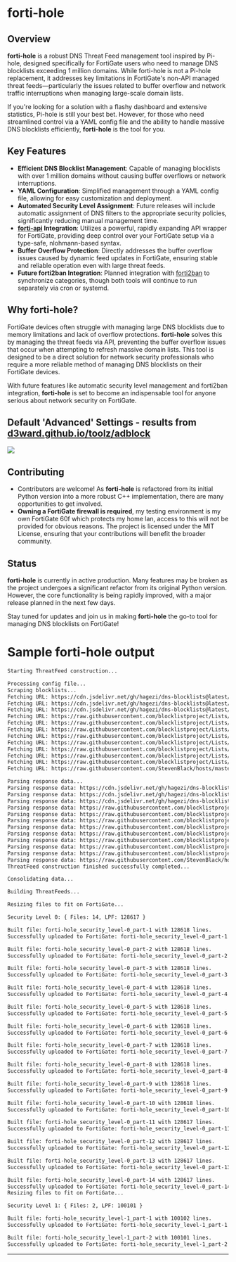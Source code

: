 # forti-hole

## Overview

**forti-hole** is a robust DNS Threat Feed management tool inspired by Pi-hole, designed specifically for FortiGate users who need to manage DNS blocklists exceeding 1 million domains. While forti-hole is not a Pi-hole replacement, it addresses key limitations in FortiGate's non-API managed threat feeds—particularly the issues related to buffer overflow and network traffic interruptions when managing large-scale domain lists.

If you're looking for a solution with a flashy dashboard and extensive statistics, Pi-hole is still your best bet. However, for those who need streamlined control via a YAML config file and the ability to handle massive DNS blocklists efficiently, **forti-hole** is the tool for you.

## Key Features

- **Efficient DNS Blocklist Management**: Capable of managing blocklists with over 1 million domains without causing buffer overflows or network interruptions.
- **YAML Configuration**: Simplified management through a YAML config file, allowing for easy customization and deployment.
- **Automated Security Level Assignment**: Future releases will include automatic assignment of DNS filters to the appropriate security policies, significantly reducing manual management time.
- **[forti-api](https://github.com/coopsdev/forti-api) Integration**: Utilizes a powerful, rapidly expanding API wrapper for FortiGate, providing deep control over your FortiGate setup via a type-safe, nlohmann-based syntax.
- **Buffer Overflow Protection**: Directly addresses the buffer overflow issues caused by dynamic feed updates in FortiGate, ensuring stable and reliable operation even with large threat feeds.
- **Future forti2ban Integration**: Planned integration with [forti2ban](https://github.com/coopsdev/forti2ban) to synchronize categories, though both tools will continue to run separately via cron or systemd.

## Why forti-hole?

FortiGate devices often struggle with managing large DNS blocklists due to memory limitations and lack of overflow protections. **forti-hole** solves this by managing the threat feeds via API, preventing the buffer overflow issues that occur when attempting to refresh massive domain lists. This tool is designed to be a direct solution for network security professionals who require a more reliable method of managing DNS blocklists on their FortiGate devices.

With future features like automatic security level management and forti2ban integration, **forti-hole** is set to become an indispensable tool for anyone serious about network security on FortiGate.

## Default 'Advanced' Settings - results from [d3ward.github.io/toolz/adblock](https://d3ward.github.io/toolz/adblock)
<img src="https://cooperhlarson.com/media/Screenshot%202024-08-31%20at%205.07.39%C3%A2%C2%AFPM.png" />

## Contributing

* Contributors are welcome! As **forti-hole** is refactored from its initial Python version into a more robust C++ implementation, there are many opportunities to get involved.
* **Owning a FortiGate firewall is required**, my testing environment is my own FortiGate 60f which protects my home lan, access to this will not be provided for obvious reasons. The project is licensed under the MIT License, ensuring that your contributions will benefit the broader community.

## Status

**forti-hole** is currently in active production. Many features may be broken as the project undergoes a significant refactor from its original Python version. However, the core functionality is being rapidly improved, with a major release planned in the next few days.

Stay tuned for updates and join us in making **forti-hole** the go-to tool for managing DNS blocklists on FortiGate!

# Sample forti-hole output

```markdown
Starting ThreatFeed construction...

Processing config file...
Scraping blocklists...
Fetching URL: https://cdn.jsdelivr.net/gh/hagezi/dns-blocklists@latest/adblock/pro.plus.txt
Fetching URL: https://cdn.jsdelivr.net/gh/hagezi/dns-blocklists@latest/adblock/tif.txt
Fetching URL: https://cdn.jsdelivr.net/gh/hagezi/dns-blocklists@latest/adblock/ultimate.txt
Fetching URL: https://raw.githubusercontent.com/blocklistproject/Lists/master/adguard/ads-ags.txt
Fetching URL: https://raw.githubusercontent.com/blocklistproject/Lists/master/adguard/tracking-ags.txt
Fetching URL: https://raw.githubusercontent.com/blocklistproject/Lists/master/adguard/malware-ags.txt
Fetching URL: https://raw.githubusercontent.com/blocklistproject/Lists/master/adguard/phishing-ags.txt
Fetching URL: https://raw.githubusercontent.com/blocklistproject/Lists/master/adguard/ransomware-ags.txt
Fetching URL: https://raw.githubusercontent.com/blocklistproject/Lists/master/adguard/scam-ags.txt
Fetching URL: https://raw.githubusercontent.com/blocklistproject/Lists/master/adguard/abuse-ags.txt
Fetching URL: https://raw.githubusercontent.com/blocklistproject/Lists/master/adguard/fraud-ags.txt
Fetching URL: https://raw.githubusercontent.com/StevenBlack/hosts/master/hosts/default.txt

Parsing response data...
Parsing response data: https://cdn.jsdelivr.net/gh/hagezi/dns-blocklists@latest/adblock/pro.plus.txt
Parsing response data: https://cdn.jsdelivr.net/gh/hagezi/dns-blocklists@latest/adblock/tif.txt
Parsing response data: https://cdn.jsdelivr.net/gh/hagezi/dns-blocklists@latest/adblock/ultimate.txt
Parsing response data: https://raw.githubusercontent.com/blocklistproject/Lists/master/adguard/ads-ags.txt
Parsing response data: https://raw.githubusercontent.com/blocklistproject/Lists/master/adguard/tracking-ags.txt
Parsing response data: https://raw.githubusercontent.com/blocklistproject/Lists/master/adguard/malware-ags.txt
Parsing response data: https://raw.githubusercontent.com/blocklistproject/Lists/master/adguard/phishing-ags.txt
Parsing response data: https://raw.githubusercontent.com/blocklistproject/Lists/master/adguard/ransomware-ags.txt
Parsing response data: https://raw.githubusercontent.com/blocklistproject/Lists/master/adguard/scam-ags.txt
Parsing response data: https://raw.githubusercontent.com/blocklistproject/Lists/master/adguard/abuse-ags.txt
Parsing response data: https://raw.githubusercontent.com/blocklistproject/Lists/master/adguard/fraud-ags.txt
Parsing response data: https://raw.githubusercontent.com/StevenBlack/hosts/master/hosts/default.txt
ThreatFeed construction finished successfully completed...

Consolidating data...

Building ThreatFeeds...

Resizing files to fit on FortiGate...

Security Level 0: { Files: 14, LPF: 128617 }

Built file: forti-hole_security_level-0_part-1 with 128618 lines.
Successfully uploaded to FortiGate: forti-hole_security_level-0_part-1

Built file: forti-hole_security_level-0_part-2 with 128618 lines.
Successfully uploaded to FortiGate: forti-hole_security_level-0_part-2

Built file: forti-hole_security_level-0_part-3 with 128618 lines.
Successfully uploaded to FortiGate: forti-hole_security_level-0_part-3

Built file: forti-hole_security_level-0_part-4 with 128618 lines.
Successfully uploaded to FortiGate: forti-hole_security_level-0_part-4

Built file: forti-hole_security_level-0_part-5 with 128618 lines.
Successfully uploaded to FortiGate: forti-hole_security_level-0_part-5

Built file: forti-hole_security_level-0_part-6 with 128618 lines.
Successfully uploaded to FortiGate: forti-hole_security_level-0_part-6

Built file: forti-hole_security_level-0_part-7 with 128618 lines.
Successfully uploaded to FortiGate: forti-hole_security_level-0_part-7

Built file: forti-hole_security_level-0_part-8 with 128618 lines.
Successfully uploaded to FortiGate: forti-hole_security_level-0_part-8

Built file: forti-hole_security_level-0_part-9 with 128618 lines.
Successfully uploaded to FortiGate: forti-hole_security_level-0_part-9

Built file: forti-hole_security_level-0_part-10 with 128618 lines.
Successfully uploaded to FortiGate: forti-hole_security_level-0_part-10

Built file: forti-hole_security_level-0_part-11 with 128617 lines.
Successfully uploaded to FortiGate: forti-hole_security_level-0_part-11

Built file: forti-hole_security_level-0_part-12 with 128617 lines.
Successfully uploaded to FortiGate: forti-hole_security_level-0_part-12

Built file: forti-hole_security_level-0_part-13 with 128617 lines.
Successfully uploaded to FortiGate: forti-hole_security_level-0_part-13

Built file: forti-hole_security_level-0_part-14 with 128617 lines.
Successfully uploaded to FortiGate: forti-hole_security_level-0_part-14
Resizing files to fit on FortiGate...

Security Level 1: { Files: 2, LPF: 100101 }

Built file: forti-hole_security_level-1_part-1 with 100102 lines.
Successfully uploaded to FortiGate: forti-hole_security_level-1_part-1

Built file: forti-hole_security_level-1_part-2 with 100101 lines.
Successfully uploaded to FortiGate: forti-hole_security_level-1_part-2
```

---
